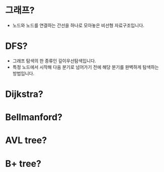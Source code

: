 # 그래프?

- 노드와 노드를 연결하는 간선을 하나로 모아놓은 비선형 자료구조입니다.



# DFS?

- 그래프 탐색의 한 종류인 깊이우선탐색입니다.
- 특정 노드에서 시작해 다음 분기로 넘어가기 전에 해당 분기를 완벽하게 탐색하는 방법입니다.





# Dijkstra?







# Bellmanford?







# AVL tree?







# B+ tree?